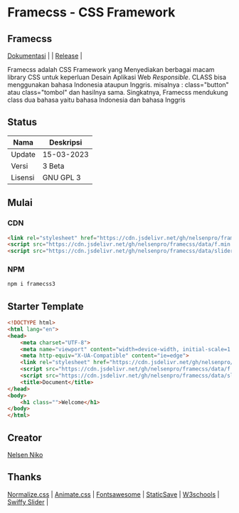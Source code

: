 # Framecss - CSS Framework
## Framecss

[Dokumentasi](https://s3y6vheiqcznao8qvaxh8w.on.drv.tw/doc.html) | | [Release](https://github.com/nelsenpro/framecss) |

<p align="">Framecss adalah CSS Framework yang Menyediakan berbagai macam library CSS untuk keperluan Desain Aplikasi Web <i>Responsible</i>. CLASS bisa menggunakan bahasa Indonesia ataupun Inggris. misalnya : class="button" atau class="tombol" dan hasilnya sama. Singkatnya, Framecss mendukung class dua bahasa yaitu bahasa Indonesia dan bahasa Inggris</p>

## Status
| Nama | Deskripsi |
| --- | --- |
| Update | 15-03-2023 |
| Versi | 3 Beta|
| Lisensi | GNU GPL 3 |

## Mulai
### CDN
```html
<link rel="stylesheet" href="https://cdn.jsdelivr.net/gh/nelsenpro/framecss/data/f.min.css" integrity="sha384-aNWyAFKsiVRes3dxJKqD6yRBKGUwkBCetiiLWulHOLHoD/MpHfDu1W77LOdzAAkb" crossorigin="anonymous">
<script src="https://cdn.jsdelivr.net/gh/nelsenpro/framecss/data/f.min.js" integrity="sha384-1EQjYZ6muFdbHRSCZorrtZSyIof2aLBJzKGWPUcObNkoTrds726txjiaSWAwEd0L" crossorigin="anonymous" defer="true"></script>
<script src="https://cdn.jsdelivr.net/gh/nelsenpro/framecss/data/slider.min.js" integrity="sha384-LC7plZzeU9UET/paSNIH9pvwywGDR/OHP07p0ii++9841BPetxVbKtnXocr5BVc8" crossorigin="anonymous" defer="true"></script>
```
### NPM
```txt
npm i framecss3
```
## Starter Template
```html
<!DOCTYPE html>
<html lang="en">
<head>
    <meta charset="UTF-8">
    <meta name="viewport" content="width=device-width, initial-scale=1.0">
    <meta http-equiv="X-UA-Compatible" content="ie=edge">
    <link rel="stylesheet" href="https://cdn.jsdelivr.net/gh/nelsenpro/framecss/data/f.min.css" integrity="sha384-aNWyAFKsiVRes3dxJKqD6yRBKGUwkBCetiiLWulHOLHoD/MpHfDu1W77LOdzAAkb" crossorigin="anonymous">
    <script src="https://cdn.jsdelivr.net/gh/nelsenpro/framecss/data/f.min.js" integrity="sha384-1EQjYZ6muFdbHRSCZorrtZSyIof2aLBJzKGWPUcObNkoTrds726txjiaSWAwEd0L" crossorigin="anonymous" defer="true"></script>
    <script src="https://cdn.jsdelivr.net/gh/nelsenpro/framecss/data/slider.min.js" integrity="sha384-LC7plZzeU9UET/paSNIH9pvwywGDR/OHP07p0ii++9841BPetxVbKtnXocr5BVc8" crossorigin="anonymous" defer="true"></script>
    <title>Document</title>
</head>
<body>
    <h1 class="">Welcome</h1>
</body>
</html>
```
## Creator

[Nelsen Niko](https://wa.me/6285328736706/)

## Thanks

[Normalize.css](https://necolas.github.io/normalize.css/) | [Animate.css](https://animate.style/) | [Fontsawesome](https://fontawesome.com/) | [StaticSave](https://staticsave.com/) | [W3schools](https://www.w3schools.com/) | [Swiffy Slider](https://swiffyslider.com/) |
